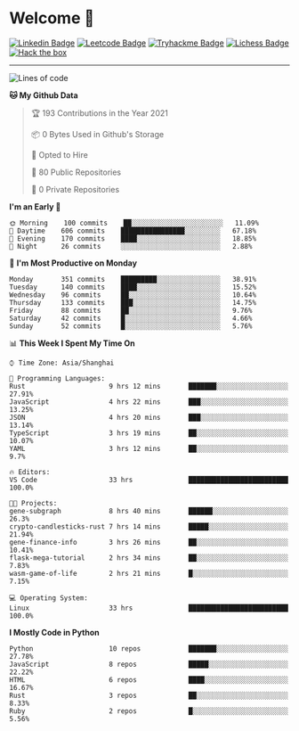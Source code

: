 # Welcome 👋

[![Linkedin Badge](https://img.shields.io/badge/-PedroTorres-blue?style=flat-square&logo=Linkedin&logoColor=white&link=https://www.linkedin.com/in/PedroTorres/)](https://www.linkedin.com/in/pedro-torres-cruz/)
[![Leetcode Badge](https://img.shields.io/badge/profile-leetcode-green)](https://leetcode.com/corfucinas/)
[![Tryhackme Badge](https://img.shields.io/badge/profile-tryhackme-blue)](https://tryhackme.com/p/Corfucinas/)
[![Lichess Badge](https://img.shields.io/badge/challenge_me-lichess-yellow)](https://lichess.org/@/Corfucinas)
[![Hack the box](https://img.shields.io/badge/hack_the_box-profile-red)](https://www.hackthebox.eu/profile/375826)

---

<!--START_SECTION:waka-->
![Lines of code](https://img.shields.io/badge/From%20Hello%20World%20I%27ve%20Written-1.4%20million%20lines%20of%20code-blue)

**🐱 My Github Data** 

> 🏆 193 Contributions in the Year 2021
 > 
> 📦 0 Bytes Used in Github's Storage 
 > 
> 💼 Opted to Hire
 > 
> 📜 80 Public Repositories 
 > 
> 🔑 0 Private Repositories  
 > 
**I'm an Early 🐤** 

```text
🌞 Morning    100 commits    ██░░░░░░░░░░░░░░░░░░░░░░░   11.09% 
🌆 Daytime    606 commits    ████████████████░░░░░░░░░   67.18% 
🌃 Evening    170 commits    ████░░░░░░░░░░░░░░░░░░░░░   18.85% 
🌙 Night      26 commits     ░░░░░░░░░░░░░░░░░░░░░░░░░   2.88%

```
📅 **I'm Most Productive on Monday** 

```text
Monday       351 commits    █████████░░░░░░░░░░░░░░░░   38.91% 
Tuesday      140 commits    ████░░░░░░░░░░░░░░░░░░░░░   15.52% 
Wednesday    96 commits     ██░░░░░░░░░░░░░░░░░░░░░░░   10.64% 
Thursday     133 commits    ███░░░░░░░░░░░░░░░░░░░░░░   14.75% 
Friday       88 commits     ██░░░░░░░░░░░░░░░░░░░░░░░   9.76% 
Saturday     42 commits     █░░░░░░░░░░░░░░░░░░░░░░░░   4.66% 
Sunday       52 commits     █░░░░░░░░░░░░░░░░░░░░░░░░   5.76%

```


📊 **This Week I Spent My Time On** 

```text
⌚︎ Time Zone: Asia/Shanghai

💬 Programming Languages: 
Rust                     9 hrs 12 mins       ███████░░░░░░░░░░░░░░░░░░   27.91% 
JavaScript               4 hrs 22 mins       ███░░░░░░░░░░░░░░░░░░░░░░   13.25% 
JSON                     4 hrs 20 mins       ███░░░░░░░░░░░░░░░░░░░░░░   13.14% 
TypeScript               3 hrs 19 mins       ██░░░░░░░░░░░░░░░░░░░░░░░   10.07% 
YAML                     3 hrs 12 mins       ██░░░░░░░░░░░░░░░░░░░░░░░   9.7%

🔥 Editors: 
VS Code                  33 hrs              █████████████████████████   100.0%

🐱‍💻 Projects: 
gene-subgraph            8 hrs 40 mins       ██████░░░░░░░░░░░░░░░░░░░   26.3% 
crypto-candlesticks-rust 7 hrs 14 mins       █████░░░░░░░░░░░░░░░░░░░░   21.94% 
gene-finance-info        3 hrs 26 mins       ██░░░░░░░░░░░░░░░░░░░░░░░   10.41% 
flask-mega-tutorial      2 hrs 34 mins       ██░░░░░░░░░░░░░░░░░░░░░░░   7.83% 
wasm-game-of-life        2 hrs 21 mins       █░░░░░░░░░░░░░░░░░░░░░░░░   7.15%

💻 Operating System: 
Linux                    33 hrs              █████████████████████████   100.0%

```

**I Mostly Code in Python** 

```text
Python                   10 repos            ███████░░░░░░░░░░░░░░░░░░   27.78% 
JavaScript               8 repos             █████░░░░░░░░░░░░░░░░░░░░   22.22% 
HTML                     6 repos             ████░░░░░░░░░░░░░░░░░░░░░   16.67% 
Rust                     3 repos             ██░░░░░░░░░░░░░░░░░░░░░░░   8.33% 
Ruby                     2 repos             █░░░░░░░░░░░░░░░░░░░░░░░░   5.56%

```



<!--END_SECTION:waka-->
